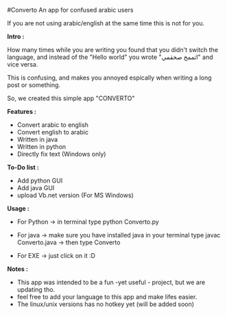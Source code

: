 #Converto
An app for confused arabic users

If you are not using arabic/english at the same time this is not for you.

**Intro :**

How many times while you are writing you found that you didn't switch the language, and instead of the "Hello world" you wrote "اثممخ صخقمي" and vice versa.

This is confusing, and makes you annoyed espically when writing a long post or something.

So, we created this simple app "CONVERTO"

**Features :**

- Convert arabic to english
- Convert english to arabic
- Written in java
- Written in python
- Directly fix text (Windows only)

**To-Do list :**
- Add python GUI
- Add java GUI
- upload Vb.net version (For MS Windows)

**Usage :**

- For Python
-> in terminal type python Converto.py

- For java
-> make sure you have installed java in your terminal type javac Converto.java 
-> then type Converto

- For EXE
-> just click on it :D


**Notes :**

- This app was intended to be a fun -yet useful - project, but we are updating tho.
- feel free to add your language to this app and make lifes easier.
- The linux/unix versions has no hotkey yet (will be added soon)
